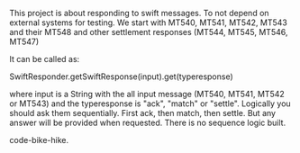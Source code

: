 This project is about responding to swift messages. To not depend on external systems for testing.
We start with MT540, MT541, MT542, MT543 and their MT548 and other settlement responses (MT544, MT545, MT546, MT547)

It can be called as:

SwiftResponder.getSwiftResponse(input).get(typeresponse)

where input is a String with the all input message (MT540, MT541, MT542 or MT543)
and the typeresponse is "ack", "match" or "settle".
Logically you should ask them sequentially. First ack, then match, then settle. 
But any answer will be provided when requested. There is no sequence logic built.

code-bike-hike.
